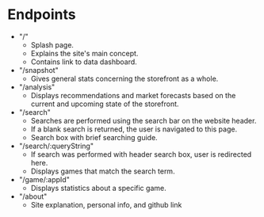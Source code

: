 # Endpoints

- "/"
  - Splash page.
  - Explains the site's main concept.
  - Contains link to data dashboard.
- "/snapshot"
  - Gives general stats concerning the storefront as a whole.
- "/analysis"
  - Displays recommendations and market forecasts based on the current and upcoming state of the storefront.
- "/search"
  - Searches are performed using the search bar on the website header.
  - If a blank search is returned, the user is navigated to this page.
  - Search box with brief searching guide.
- "/search/:queryString"
  - If search was performed with header search box, user is redirected here.
  - Displays games that match the search term.
- "/game/:appId"
  - Displays statistics about a specific game.
- "/about"
  - Site explanation, personal info, and github link

<!-- # Endpoints v1

- "/"
  - Home page.
  - Displays general marketplace statistics.
- "/search"
  - Search landing page.
  - Displays games matching search.
- "/search/:appId"
  - Displays statistics about specific game.
- "/analysis"
  - Displays recommendations and market forecasts based on the current and upcoming state of the storefront. -->

<!-- - "/ccu"
  - Gives stats related to the number of concurent users playing games.
- "/genres"
  - Gives stats specific to game genres.
- "/tags"
  - Gives stats related to user-generated tags.
- "/upcoming"
  - Gives stats related to upcoming titles.
- "/popular"
  - Gives stats related to popular games.
- "/developers"
  - Gives stats related to developers.
- "/publishers"
  - Gives stats related to publishers. -->
